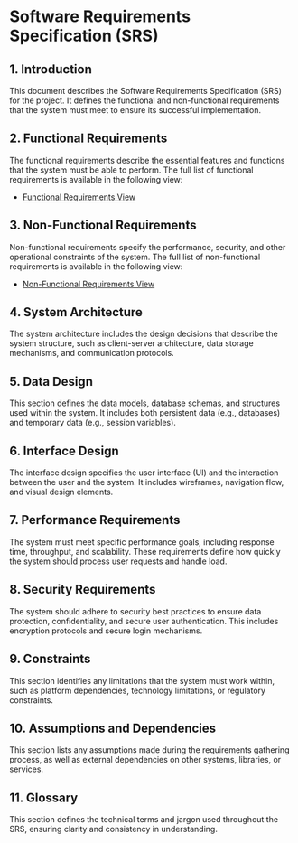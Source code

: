 # Software Requirements Specification (SRS)

## 1. Introduction
This document describes the Software Requirements Specification (SRS) for the project. It defines the functional and non-functional requirements that the system must meet to ensure its successful implementation.

## 2. Functional Requirements
The functional requirements describe the essential features and functions that the system must be able to perform. The full list of functional requirements is available in the following view:

- [Functional Requirements View](link_to_your_functional_view)

## 3. Non-Functional Requirements
Non-functional requirements specify the performance, security, and other operational constraints of the system. The full list of non-functional requirements is available in the following view:

- [Non-Functional Requirements View](link_to_your_non_functional_view)

## 4. System Architecture
The system architecture includes the design decisions that describe the system structure, such as client-server architecture, data storage mechanisms, and communication protocols.

## 5. Data Design
This section defines the data models, database schemas, and structures used within the system. It includes both persistent data (e.g., databases) and temporary data (e.g., session variables).

## 6. Interface Design
The interface design specifies the user interface (UI) and the interaction between the user and the system. It includes wireframes, navigation flow, and visual design elements.

## 7. Performance Requirements
The system must meet specific performance goals, including response time, throughput, and scalability. These requirements define how quickly the system should process user requests and handle load.

## 8. Security Requirements
The system should adhere to security best practices to ensure data protection, confidentiality, and secure user authentication. This includes encryption protocols and secure login mechanisms.

## 9. Constraints
This section identifies any limitations that the system must work within, such as platform dependencies, technology limitations, or regulatory constraints.

## 10. Assumptions and Dependencies
This section lists any assumptions made during the requirements gathering process, as well as external dependencies on other systems, libraries, or services.

## 11. Glossary
This section defines the technical terms and jargon used throughout the SRS, ensuring clarity and consistency in understanding.

